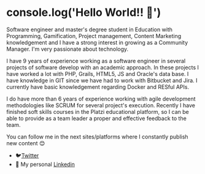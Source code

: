 # console.log('Hello World!! 👋')
Software engineer and master's degree student in Education with Programming, Gamification, Project management, Content Marketing knowledgement and I have a strong interest in growing as a Community Manager. I'm very passionate about technology. 

I have 9 years of experience working as a software engineer in several projects of software develop with an academic approach. In these projects I have worked a lot with PHP, Grails, HTML5, JS and Oracle's data base. I have knowledge in GIT since we have had to work with Bitbucket and Jira. I currently have basic knowledgement regarding Docker and RESful APIs.

I do have more than 6 years of experience working with agile development methodologies like SCRUM for several project's execution. Recently I have finished soft skills courses in the Platzi educational platform, so I can be able to provide as a team leader a proper and effective feedback to the team.

You can follow me in the next sites/platforms where I constantly publish new content 😊
- 🐦[Twitter](https://www.twitter.com/ProfeGlip "Twitter profile")
- 💼 My personal [Linkedin](https://www.linkedin.com/in/bamarin/)
